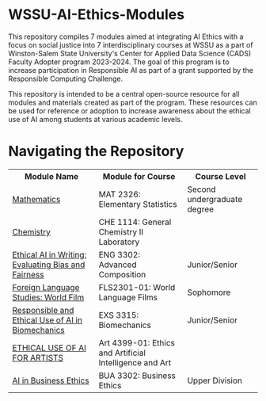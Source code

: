 # WSSU-AI-Ethics-Modules
This repository compiles 7 modules aimed at integrating AI Ethics with a focus on social justice into 7 interdisciplinary courses at WSSU as a part of Winston-Salem State University's Center for Applied Data Science (CADS) Faculty Adopter program 2023-2024. The goal of this program is to increase participation in Responsible AI as part of a grant supported by the Responsible Computing Challenge.

This repository is intended to be a central open-source resource for all modules and materials created as part of the program. These resources can be used for reference or adoption to increase awareness about the ethical use of AI among students at various academic levels.

# Navigating the Repository
<table>
  <tbody>
    <tr>
      <th>Module Name</th>
      <th>Module for Course</th>
      <th>Course Level</th>
    </tr>
    <tr>
      <td><a href="https://github.com/CADS-WSSU/Data-Science-Modules/tree/main/MAT3312-Biostatistics-Data-Science-Module-main">Mathematics</a></td>
      <td>
        MAT 2326: Elementary Statistics
      </td>
      <td>
        Second undergraduate degree
      </td>
    </tr>
    <tr>
      <td><a href="https://github.com/CADS-WSSU/Data-Science-Modules/tree/main/JUS4330-Social-Justice-Data-Science-Module-main">Chemistry</a></td>
      <td>
       CHE 1114: General Chemistry II Laboratory
      </td>
    </tr>
    <tr>
      <td><a href="https://github.com/CADS-WSSU/Data-Science-Modules/tree/main/SPM3301-Sports-Marketing-and-Promotion-Data-Science-Module-main">Ethical AI in Writing: Evaluating Bias and Fairness</a></td>
      <td>
      ENG 3302: Advanced Composition
      </td>
       <td>
      Junior/Senior
      </td>
    </tr>
    <tr>
      <td><a href="https://github.com/CADS-WSSU/Data-Science-Modules/tree/main/PSY-4425-Contemporary-Issues-in-Psychological-Sciences-Data-Science-Module-main">Foreign Language Studies: World Film</a></td>
      <td>
        FLS2301-01: World Language Films
      </td>
      <td>
        Sophomore
      </td>
    </tr>
    <tr>
      <td><a href="https://github.com/CADS-WSSU/Data-Science-Modules/tree/main/HCM-3301-Population-Health-Data-Science-Module-main">Responsible and Ethical Use of AI in Biomechanics</a></td>
      <td>
        EXS 3315: Biomechanics
      </td>
      <td>
        Junior/Senior
      </td>
    </tr>
    <tr>
      <td><a href="https://github.com/CADS-WSSU/Data-Science-Modules/tree/main/HCM-3301-Population-Health-Data-Science-Module-main">ETHICAL USE OF AI FOR ARTISTS</a></td>
      <td>
       Art 4399-01: Ethics and Artificial Intelligence and Art 
      </td>
    </tr>
    <tr>
      <td><a href="https://github.com/CADS-WSSU/Data-Science-Modules/tree/main/HCM-3301-Population-Health-Data-Science-Module-main">AI in Business Ethics</a></td>
      <td>
        BUA 3302: Business Ethics
      </td>
      <td>
        Upper Division
      </td>
    </tr>
  
  </tbody>
</table>

